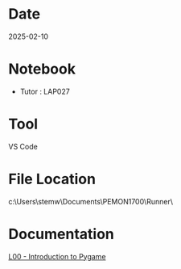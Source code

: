 # Date
2025-02-10

# Notebook
- Tutor : LAP027

# Tool
VS Code

# File Location
c:\Users\stemw\Documents\PEMON1700\Runner\

# Documentation
[L00 - Introduction to Pygame](https://docs.google.com/presentation/d/1hV1eZDS3aVa05LVtJlOuBTPr_YD7UE7e5tYWXT97r14/edit?usp=drive_link)
